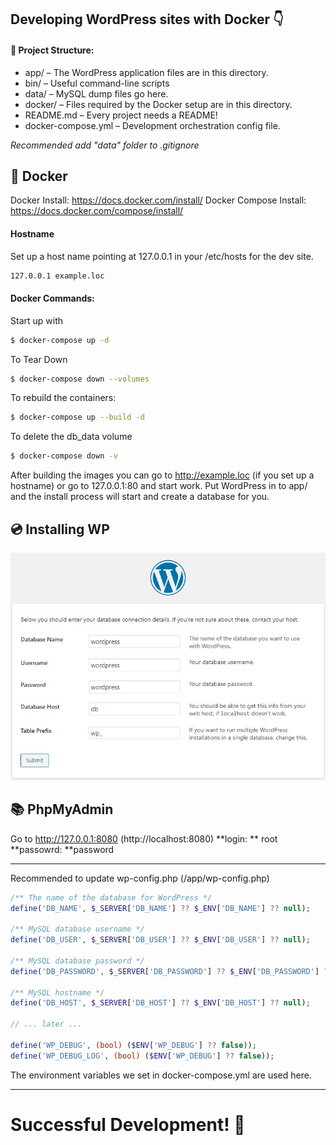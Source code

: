 ## Developing WordPress sites with Docker :point_down:

#### :file_folder: Project Structure:
- app/ – The WordPress application files are in this directory.
- bin/ – Useful command-line scripts
- data/ – MySQL dump files go here.
- docker/ – Files required by the Docker setup are in this directory.
- README.md – Every project needs a README!
- docker-compose.yml – Development orchestration config file.

*Recommended add "data" folder to .gitignore*

## :floppy_disk: Docker
Docker Install: https://docs.docker.com/install/
Docker Compose Install: https://docs.docker.com/compose/install/

#### Hostname
Set up a host name pointing at 127.0.0.1 in your /etc/hosts for the dev site.
```bash
127.0.0.1 example.loc
```

####  Docker Commands:
Start up with
```bash
$ docker-compose up -d
```

To Tear Down
```bash
$ docker-compose down --volumes
```

To rebuild the containers:
```bash
$ docker-compose up --build -d
```

To delete the db_data volume
```bash
$ docker-compose down -v
```

After building the images you can go to http://example.loc (if you set up a hostname) or go to 127.0.0.1:80 and start work. Put WordPress in to app/ and the install process will start and create a database for you.

## :cd: Installing WP
![DB config](https://raw.githubusercontent.com/welch08/wp_docker/master/db_settings.jpg "DB config")

## :books: PhpMyAdmin
Go to http://127.0.0.1:8080 (http://localhost:8080)
**login: ** root
**passowrd: **password

------------
Recommended to update wp-config.php (/app/wp-config.php)
```php
/** The name of the database for WordPress */
define('DB_NAME', $_SERVER['DB_NAME'] ?? $_ENV['DB_NAME'] ?? null);

/** MySQL database username */
define('DB_USER', $_SERVER['DB_USER'] ?? $_ENV['DB_USER'] ?? null);

/** MySQL database password */
define('DB_PASSWORD', $_SERVER['DB_PASSWORD'] ?? $_ENV['DB_PASSWORD'] ?? null);

/** MySQL hostname */
define('DB_HOST', $_SERVER['DB_HOST'] ?? $_ENV['DB_HOST'] ?? null);

// ... later ...

define('WP_DEBUG', (bool) ($ENV['WP_DEBUG'] ?? false));
define('WP_DEBUG_LOG', (bool) ($ENV['WP_DEBUG'] ?? false));
```
The environment variables we set in docker-compose.yml are used here.

------------
# Successful Development! :muscle:
